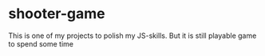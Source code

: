 # shooter-game
This is one of my projects to polish my JS-skills. But it is still playable game to spend some time
